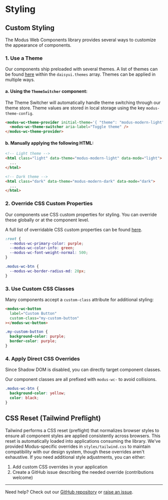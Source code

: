 # Styling

## Custom Styling

The Modus Web Components library provides several ways to customize the appearance of components.

### 1. Use a Theme

Our components ship preloaded with several themes. A list of themes can be found
[here](https://github.com/trimble-oss/modus-wc-2.0/blob/main/tailwind.config.ts)
within the `daisyui.themes` array. Themes can be applied in multiple ways.

#### a. Using the `ThemeSwitcher` component:

The Theme Switcher will automatically handle theme switching through our theme store. Theme
values are stored in local storage using the key `modus-theme-config`.

```html
<modus-wc-theme-provider initial-theme='{ "theme": "modus-modern-light" }'>
  <modus-wc-theme-switcher aria-label="Toggle theme" />
</modus-wc-theme-provider>
```

#### b. Manually applying the following HTML:

```html
<!-- Light theme -->
<html class="light" data-theme="modus-modern-light" data-mode="light">
  ...
</html>

<!-- Dark theme -->
<html class="dark" data-theme="modus-modern-dark" data-mode="dark">
  ...
</html>
```

### 2. Override CSS Custom Properties

Our components use CSS custom properties for styling. You can override these globally or at the component level.

A full list of overridable CSS custom properties can be found
[here](https://github.com/trimble-oss/modus-wc-2.0/blob/main/src/styles/variables.scss).

```css
:root {
  --modus-wc-primary-color: purple;
  --modus-wc-color-info: green;
  --modus-wc-font-weight-normal: 500;
}
```

```css
.modus-wc-btn {
  --modus-wc-border-radius-md: 20px;
}
```

### 3. Use Custom CSS Classes

Many components accept a `custom-class` attribute for additional styling:

```html
<modus-wc-button
  label="Custom Button"
  custom-class="my-custom-button"
></modus-wc-button>
```

```css
.my-custom-button {
  background-color: purple;
  border-color: purple;
}
```

### 4. Apply Direct CSS Overrides

Since Shadow DOM is disabled, you can directly target component classes.

Our component classes are all prefixed with `modus-wc-` to avoid collisions.

```css
.modus-wc-btn {
  background-color: yellow;
  color: black;
}
```

## CSS Reset (Tailwind Preflight)

Tailwind performs a CSS reset (preflight) that normalizes browser styles to ensure all component styles are applied
consistently across browsers. This reset is automatically loaded into applications consuming the library. We've
provided Modus-specific overrides in `styles/tailwind.css` to maintain compatibility with our design system, though
these overrides aren't exhaustive. If you need additional style adjustments, you can either:

1. Add custom CSS overrides in your application
2. Create a GitHub issue describing the needed override (contributions welcome)

---

Need help? Check out our [GitHub repository](https://github.com/trimble-oss/modus-web-components)
or [raise an issue](https://github.com/trimble-oss/modus-web-components/issues).
